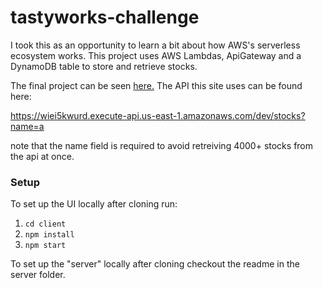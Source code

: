# tastyworks-challenge
I took this as an opportunity to learn a bit about how AWS's serverless ecosystem works. This project uses AWS Lambdas, ApiGateway and a DynamoDB table to store and retrieve stocks. 

The final project can be seen [here.](http://stockfinder-pld.s3.amazonaws.com/index.html) 
The API this site uses can be found here:

https://wiei5kwurd.execute-api.us-east-1.amazonaws.com/dev/stocks?name=a

note that the name field is required to avoid retreiving 4000+ stocks from the api at once.

### Setup

To set up the UI locally after cloning run:
  1. `cd client` 
  2. `npm install` 
  3. `npm start` 
  
To set up the "server" locally after cloning checkout the readme in the server folder.
    


